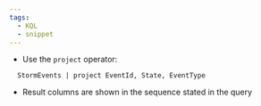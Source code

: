 ```yaml
---
tags:
  - KQL
  - snippet
---
```

- Use the `project` operator:
```kql
  StormEvents | project EventId, State, EventType
```
- Result columns are shown in the sequence stated in the query